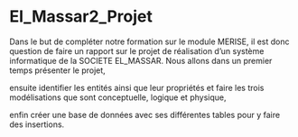 # El_Massar2_Projet
Dans le but de compléter notre formation sur le module MERISE, il est donc question de faire un rapport sur le projet de réalisation d’un système informatique de la SOCIETE EL_MASSAR.
Nous allons dans un premier temps présenter le projet,

ensuite identifier les entités ainsi que leur propriétés et faire les trois modélisations que sont conceptuelle, logique et physique,

enfin créer une base de données avec ses différentes tables pour y faire des insertions.
